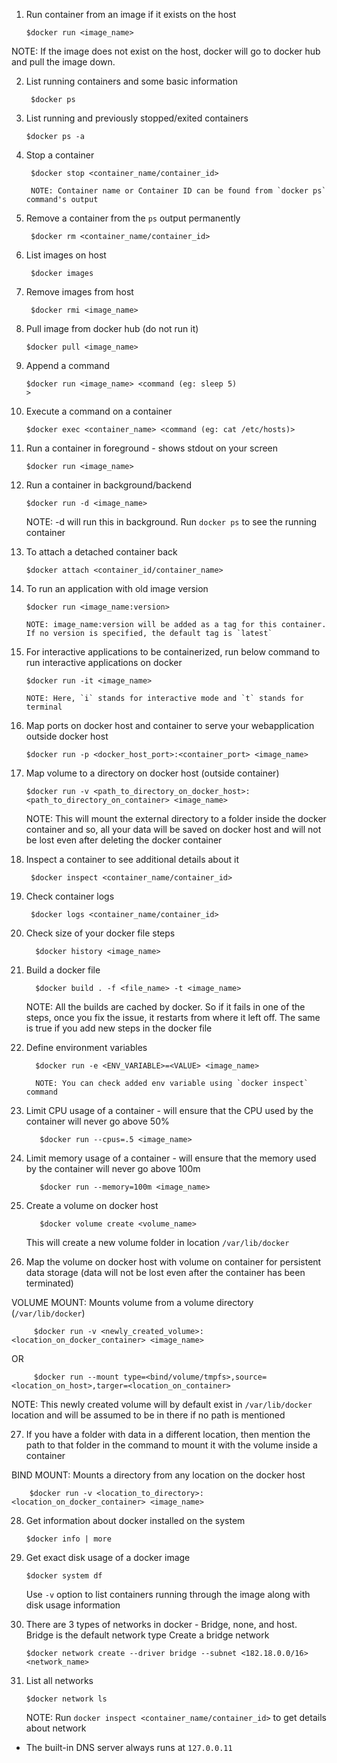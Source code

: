 1. Run container from an image if it exists on the host   

       $docker run <image_name>

  NOTE: If the image does not exist on the host, docker will go to docker hub and pull the image down.

2. List running containers and some basic information

        $docker ps

3. List running and previously stopped/exited containers

       $docker ps -a

4. Stop a container

        $docker stop <container_name/container_id>

        NOTE: Container name or Container ID can be found from `docker ps` command's output

5. Remove a container from the `ps` output permanently

        $docker rm <container_name/container_id>

6. List images on host

        $docker images

7. Remove images from host

        $docker rmi <image_name>

8. Pull image from docker hub (do not run it)

       $docker pull <image_name>

9. Append a command

       $docker run <image_name> <command (eg: sleep 5)
       >

10. Execute a command on a container

        $docker exec <container_name> <command (eg: cat /etc/hosts)>

11. Run a container in foreground - shows stdout on your screen

        $docker run <image_name>

12. Run a container in background/backend

        $docker run -d <image_name>

    NOTE: -d will run this in background. Run `docker ps` to see the running container

13. To attach a detached container back

        $docker attach <container_id/container_name>

14. To run an application with old image version

        $docker run <image_name:version>

        NOTE: image_name:version will be added as a tag for this container. If no version is specified, the default tag is `latest`

15. For interactive applications to be containerized, run below command to run interactive applications on docker

        $docker run -it <image_name>

        NOTE: Here, `i` stands for interactive mode and `t` stands for terminal

16. Map ports on docker host and container to serve your webapplication outside docker host

        $docker run -p <docker_host_port>:<container_port> <image_name>

17. Map volume to a directory on docker host (outside container)

        $docker run -v <path_to_directory_on_docker_host>:<path_to_directory_on_container> <image_name>

    NOTE: This will mount the external directory to a folder inside the docker container and so, all your data will be saved on docker host and will not be lost even after deleting the docker container

18. Inspect a container to see additional details about it

         $docker inspect <container_name/container_id>

19. Check container logs

         $docker logs <container_name/container_id>

20. Check size of your docker file steps

          $docker history <image_name>

21. Build a docker file

          $docker build . -f <file_name> -t <image_name>

    NOTE: All the builds are cached by docker. So if it fails in one of the steps, once you fix the issue, it restarts from where it left off. The same is true if you add new steps in the docker file

22. Define environment variables

          $docker run -e <ENV_VARIABLE>=<VALUE> <image_name>

          NOTE: You can check added env variable using `docker inspect` command

23. Limit CPU usage of a container - will ensure that the CPU used by the container will never go above 50%

           $docker run --cpus=.5 <image_name>

24. Limit memory usage of a container - will ensure that the memory used by the container will never go above 100m

           $docker run --memory=100m <image_name>

25. Create a volume on docker host

           $docker volume create <volume_name>

    This will create a new volume folder in location `/var/lib/docker`

26. Map the volume on docker host with volume on container for persistent data storage (data will not be lost even after the container has been terminated)

VOLUME MOUNT: Mounts volume from a volume directory (`/var/lib/docker`)

         $docker run -v <newly_created_volume>:<location_on_docker_container> <image_name>

OR

         $docker run --mount type=<bind/volume/tmpfs>,source=<location_on_host>,targer=<location_on_container>

NOTE: This newly created volume will by default exist in `/var/lib/docker` location and will be assumed to be in there if no path is mentioned

27. If you have a folder with data in a different location, then mention the path to that folder in the command to mount it with the volume inside a container

BIND MOUNT: Mounts a directory from any location on the docker host

        $docker run -v <location_to_directory>:<location_on_docker_container> <image_name>

28. Get information about docker installed on the system

        $docker info | more

29. Get exact disk usage of a docker image

        $docker system df

    Use `-v` option to list containers running through the image along with disk usage information

30. There are 3 types of networks in docker - Bridge, none, and host. Bridge is the default network type
Create a bridge network

        $docker network create --driver bridge --subnet <182.18.0.0/16> <network_name>

31. List all networks

        $docker network ls
    
    NOTE: Run `docker inspect <container_name/container_id>` to get details about network

* The built-in DNS server always runs at `127.0.0.11`

